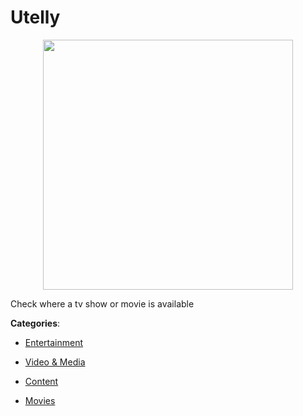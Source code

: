 # Utelly
<p align="center">
    <img width="400" src="https://raw.githubusercontent.com/apis-list/apis-list/apis/utelly/logo_256x256.png" />
</p>

Check where a tv show or movie is available



**Categories**:

- [Entertainment](https://github.com/apis-list/apis-list#entertainment)

- [Video & Media](https://github.com/apis-list/apis-list#video-and-media)

- [Content](https://github.com/apis-list/apis-list#content)

- [Movies](https://github.com/apis-list/apis-list#movies)



